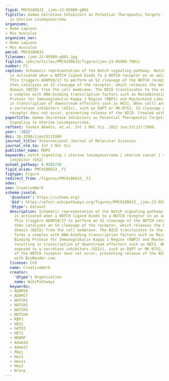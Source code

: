 ```yaml
---
figid: PMC9180633__ijms-23-05980-g001
figtitle: Gamma Secretase Inhibitors as Potential Therapeutic Targets for Notch Signaling
  in Uterine Leiomyosarcoma
organisms:
- Homo sapiens
- Mus musculus
organisms_ner:
- Homo sapiens
- Mus musculus
pmcid: PMC9180633
filename: ijms-23-05980-g001.jpg
figlink: /pmc/articles/PMC9180633/figure/ijms-23-05980-f001/
number: F1
caption: Schematic representation of the Notch signaling pathway. Notch signaling
  is activated when a NOTCH ligand binds to a NOTCH receptor on an adjacent cell.
  This triggers ADAM10/17 to perform an S2 cleavage of the NOTCH receptor. γ-secretase
  then catalyzes an S3 cleavage of the receptor, which releases the Notch intracellular
  domain (NICD) from the cell membrane. The NICD translocates to the nucleus and forms
  a complex with DNA-binding transcription factors such as Recombination Signal Binding
  Protein for Immunoglobulin Kappa J Region (RBPJ) and Mastermind Like (MAML), resulting
  in transcription of downstream effectors such as HES1. When cells are exposed to
  γ-secretase inhibitors (GSIs), such as DAPT or MK-0752, S3 cleavage of the NOTCH
  receptor does not occur, preventing release of the NICD. Created with BioRender.com.
papertitle: Gamma Secretase Inhibitors as Potential Therapeutic Targets for Notch
  Signaling in Uterine Leiomyosarcoma.
reftext: Yasmin Abedin, et al. Int J Mol Sci. 2022 Jun;23(11):5980.
year: '2022'
doi: 10.3390/ijms23115980
journal_title: International Journal of Molecular Sciences
journal_nlm_ta: Int J Mol Sci
publisher_name: MDPI
keywords: notch signaling | uterine leiomyosarcoma | uterine cancer | γ-secretase
  inhibitor (GSI)
automl_pathway: 0.9385738
figid_alias: PMC9180633__F1
figtype: Figure
redirect_from: /figures/PMC9180633__F1
ndex: ''
seo: CreativeWork
schema-jsonld:
  '@context': https://schema.org/
  '@id': https://pfocr.wikipathways.org/figures/PMC9180633__ijms-23-05980-g001.html
  '@type': Dataset
  description: Schematic representation of the Notch signaling pathway. Notch signaling
    is activated when a NOTCH ligand binds to a NOTCH receptor on an adjacent cell.
    This triggers ADAM10/17 to perform an S2 cleavage of the NOTCH receptor. γ-secretase
    then catalyzes an S3 cleavage of the receptor, which releases the Notch intracellular
    domain (NICD) from the cell membrane. The NICD translocates to the nucleus and
    forms a complex with DNA-binding transcription factors such as Recombination Signal
    Binding Protein for Immunoglobulin Kappa J Region (RBPJ) and Mastermind Like (MAML),
    resulting in transcription of downstream effectors such as HES1. When cells are
    exposed to γ-secretase inhibitors (GSIs), such as DAPT or MK-0752, S3 cleavage
    of the NOTCH receptor does not occur, preventing release of the NICD. Created
    with BioRender.com.
  license: CC0
  name: CreativeWork
  creator:
    '@type': Organization
    name: WikiPathways
  keywords:
  - ADAM10
  - ADAM17
  - NOTCH1
  - NOTCH2
  - NOTCH3
  - NOTCH4
  - RBPJ
  - HES1
  - GATD3
  - HEY1
  - NRARP
  - Adam10
  - Adam17
  - Rbpj
  - Hes1
  - Hesx1
  - Hey1
  - Nrarp
---
```

